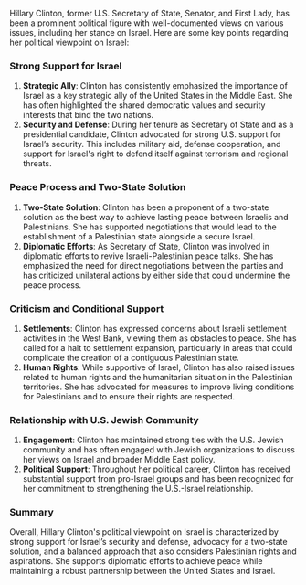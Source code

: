 Hillary Clinton, former U.S. Secretary of State, Senator, and First Lady, has been a prominent political figure with well-documented views on various issues, including her stance on Israel. Here are some key points regarding her political viewpoint on Israel:

### Strong Support for Israel

1. **Strategic Ally**: Clinton has consistently emphasized the importance of Israel as a key strategic ally of the United States in the Middle East. She has often highlighted the shared democratic values and security interests that bind the two nations.
2. **Security and Defense**: During her tenure as Secretary of State and as a presidential candidate, Clinton advocated for strong U.S. support for Israel’s security. This includes military aid, defense cooperation, and support for Israel's right to defend itself against terrorism and regional threats.

### Peace Process and Two-State Solution

1. **Two-State Solution**: Clinton has been a proponent of a two-state solution as the best way to achieve lasting peace between Israelis and Palestinians. She has supported negotiations that would lead to the establishment of a Palestinian state alongside a secure Israel.
2. **Diplomatic Efforts**: As Secretary of State, Clinton was involved in diplomatic efforts to revive Israeli-Palestinian peace talks. She has emphasized the need for direct negotiations between the parties and has criticized unilateral actions by either side that could undermine the peace process.

### Criticism and Conditional Support

1. **Settlements**: Clinton has expressed concerns about Israeli settlement activities in the West Bank, viewing them as obstacles to peace. She has called for a halt to settlement expansion, particularly in areas that could complicate the creation of a contiguous Palestinian state.
2. **Human Rights**: While supportive of Israel, Clinton has also raised issues related to human rights and the humanitarian situation in the Palestinian territories. She has advocated for measures to improve living conditions for Palestinians and to ensure their rights are respected.

### Relationship with U.S. Jewish Community

1. **Engagement**: Clinton has maintained strong ties with the U.S. Jewish community and has often engaged with Jewish organizations to discuss her views on Israel and broader Middle East policy.
2. **Political Support**: Throughout her political career, Clinton has received substantial support from pro-Israel groups and has been recognized for her commitment to strengthening the U.S.-Israel relationship.

### Summary

Overall, Hillary Clinton's political viewpoint on Israel is characterized by strong support for Israel’s security and defense, advocacy for a two-state solution, and a balanced approach that also considers Palestinian rights and aspirations. She supports diplomatic efforts to achieve peace while maintaining a robust partnership between the United States and Israel.
